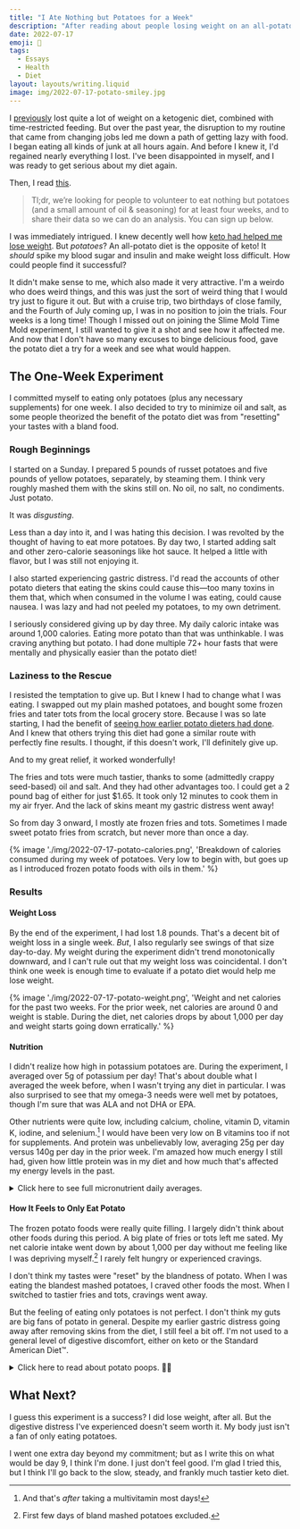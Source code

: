 ```yaml
---
title: "I Ate Nothing but Potatoes for a Week"
description: "After reading about people losing weight on an all-potato—the exact opposite of the keto diet I knew and loved—I wanted to try it myself."
date: 2022-07-17
emoji: 🥔
tags:
  - Essays
  - Health
  - Diet
layout: layouts/writing.liquid
image: img/2022-07-17-potato-smiley.jpg
---
```


I [previously](https://tomvanantwerp.com/essays/losing-50lbs/) lost quite a lot of weight on a ketogenic diet, combined with time-restricted feeding. But over the past year, the disruption to my routine that came from changing jobs led me down a path of getting lazy with food. I began eating all kinds of junk at all hours again. And before I knew it, I'd regained nearly everything I lost. I've been disappointed in myself, and I was ready to get serious about my diet again.

Then, I read [this](https://slimemoldtimemold.com/2022/04/29/potato-diet-community-trial-sign-up-now-lol/).

> Tl;dr, we’re looking for people to volunteer to eat nothing but potatoes (and a small amount of oil & seasoning) for at least four weeks, and to share their data so we can do an analysis. You can sign up below.

I was immediately intrigued. I knew decently well how [keto had helped me lose weight](https://tomvanantwerp.com/essays/losing-50lbs/#ketogenic-diet). But _potatoes_? An all-potato diet is the opposite of keto! It _should_ spike my blood sugar and insulin and make weight loss difficult. How could people find it successful?

It didn't make sense to me, which also made it very attractive. I'm a weirdo who does weird things, and this was just the sort of weird thing that I would try just to figure it out. But with a cruise trip, two birthdays of close family, and the Fourth of July coming up, I was in no position to join the trials. Four weeks is a long time! Though I missed out on joining the Slime Mold Time Mold experiment, I still wanted to give it a shot and see how it affected me. And now that I don't have so many excuses to binge delicious food, gave the potato diet a try for a week and see what would happen.

## The One-Week Experiment

I committed myself to eating only potatoes (plus any necessary supplements) for one week. I also decided to try to minimize oil and salt, as some people theorized the benefit of the potato diet was from "resetting" your tastes with a bland food.

### Rough Beginnings

I started on a Sunday. I prepared 5 pounds of russet potatoes and five pounds of yellow potatoes, separately, by steaming them. I think very roughly mashed them with the skins still on. No oil, no salt, no condiments. Just potato.

It was _disgusting_.

Less than a day into it, and I was hating this decision. I was revolted by the thought of having to eat more potatoes. By day two, I started adding salt and other zero-calorie seasonings like hot sauce. It helped a little with flavor, but I was still not enjoying it.

I also started experiencing gastric distress. I'd read the accounts of other potato dieters that eating the skins could cause this—too many toxins in them that, which when consumed in the volume I was eating, could cause nausea. I was lazy and had not peeled my potatoes, to my own detriment.

I seriously considered giving up by day three. My daily caloric intake was around 1,000 calories. Eating more potato than that was unthinkable. I was craving anything but potato. I had done multiple 72+ hour fasts that were mentally and physically easier than the potato diet!

### Laziness to the Rescue

I resisted the temptation to give up. But I knew I had to change what I was eating. I swapped out my plain mashed potatoes, and bought some frozen fries and tater tots from the local grocery store. Because I was so late starting, I had the benefit of [seeing how earlier potato dieters had done](https://slimemoldtimemold.com/2022/07/12/lose-10-6-pounds-in-four-weeks-with-this-one-weird-trick-discovered-by-local-slime-hive-mind-doctors-grudgingly-respect-them-hope-to-become-friends/). And I knew that others trying this diet had gone a similar route with perfectly fine results. I thought, if this doesn't work, I'll definitely give up.

And to my great relief, it worked wonderfully!

The fries and tots were much tastier, thanks to some (admittedly crappy seed-based) oil and salt. And they had other advantages too. I could get a 2 pound bag of either for just $1.65. It took only 12 minutes to cook them in my air fryer. And the lack of skins meant my gastric distress went away!

So from day 3 onward, I mostly ate frozen fries and tots. Sometimes I made sweet potato fries from scratch, but never more than once a day.

{% image './img/2022-07-17-potato-calories.png', 'Breakdown of calories consumed during my week of potatoes. Very low to begin with, but goes up as I introduced frozen potato foods with oils in them.' %}

### Results

#### Weight Loss

By the end of the experiment, I had lost 1.8 pounds. That's a decent bit of weight loss in a single week. _But_, I also regularly see swings of that size day-to-day. My weight during the experiment didn't trend monotonically downward, and I can't rule out that my weight loss was coincidental. I don't think one week is enough time to evaluate if a potato diet would help me lose weight.

{% image './img/2022-07-17-potato-weight.png', 'Weight and net calories for the past two weeks. For the prior week, net calories are around 0 and weight is stable. During the diet, net calories drops by about 1,000 per day and weight starts going down erratically.' %}

#### Nutrition

I didn't realize how high in potassium potatoes are. During the experiment, I averaged over 5g of potassium per day! That's about double what I averaged the week before, when I wasn't trying any diet in particular. I was also surprised to see that my omega-3 needs were well met by potatoes, though I'm sure that was ALA and not DHA or EPA.

Other nutrients were quite low, including calcium, choline, vitamin D, vitamin K, iodine, and selenium.[^1] I would have been very low on B vitamins too if not for supplements. And protein was unbelievably low, averaging 25g per day versus 140g per day in the prior week. I'm amazed how much energy I still had, given how little protein was in my diet and how much that's affected my energy levels in the past.

<details>
<summary>Click here to see full micronutrient daily averages.</summary>

These tables contain the daily average micronutrient consumption (i.e., vitamins and minerals) from my week eating potatoes (plus some supplements), from the week previous (a Standard American Diet™), and from a randomly chosen week from eating keto in the middle of March 2020. Data comes from weighing food and logging it in the [Cronometer](https://cronometer.com/) app.

<div style="display: flex; flex-wrap: wrap; gap: 1rem;">
<table style="flex: 0 1 auto; width: min-content">
<caption>Potato Diet<br />Daily Average</caption>
<thead>
    <tr>
        <th>Nutrient</th>
        <th>Amount</th>
        <th>% of Target</th>
    </tr>
</thead>
<tbody>
    <tr>
        <td>B1 (Thiamine)</td>
        <td class="numeric">2.6mg</td>
        <td class="numeric">220%</td>
    </tr>
    <tr>
        <td>B2 (Riboflavin)</td>
        <td class="numeric">1.9mg</td>
        <td class="numeric">143%</td>
    </tr>
    <tr>
        <td>B3 (Niacin)</td>
        <td class="numeric">26.3mg</td>
        <td class="numeric">164%</td>
    </tr>
    <tr>
        <td>B5 (Pantothenic Acid)</td>
        <td class="numeric">9.8mg</td>
        <td class="numeric">197%</td>
    </tr>
    <tr>
        <td>B6 (Pyridoxine)</td>
        <td class="numeric">4.1mg</td>
        <td class="numeric">316%</td>
    </tr>
    <tr>
        <td>B12 (Cobalamin)</td>
        <td class="numeric">6.5µg</td>
        <td class="numeric">269%</td>
    </tr>
    <tr>
        <td>Choline</td>
        <td class="numeric">219.6mg</td>
        <td class="numeric">40%</td>
    </tr>
    <tr>
        <td>Folate</td>
        <td class="numeric">368.8µg</td>
        <td class="numeric">92%</td>
    </tr>
    <tr>
        <td>Vitamin A</td>
        <td class="numeric">1676.9µg</td>
        <td class="numeric">186%</td>
    </tr>
    <tr>
        <td>Vitamin C</td>
        <td class="numeric">130.7mg</td>
        <td class="numeric">65%</td>
    </tr>
    <tr>
        <td>Vitamin D</td>
        <td class="numeric">171.7IU</td>
        <td class="numeric">29%</td>
    </tr>
    <tr>
        <td>Vitamin E</td>
        <td class="numeric">9.8mg</td>
        <td class="numeric">65%</td>
    </tr>
    <tr>
        <td>Vitamin K</td>
        <td class="numeric">53.7µg</td>
        <td class="numeric">45%</td>
    </tr>
    <tr>
        <td>Calcium</td>
        <td class="numeric">244.3mg</td>
        <td class="numeric">24%</td>
    </tr>
    <tr>
        <td>Chromium</td>
        <td class="numeric">25.7µg</td>
        <td class="numeric">73%</td>
    </tr>
    <tr>
        <td>Copper</td>
        <td class="numeric">1.6mg</td>
        <td class="numeric">182%</td>
    </tr>
    <tr>
        <td>Iodine</td>
        <td class="numeric">34.4µg</td>
        <td class="numeric">23%</td>
    </tr>
    <tr>
        <td>Iron</td>
        <td class="numeric">9.6mg</td>
        <td class="numeric">120%</td>
    </tr>
    <tr>
        <td>Magnesium</td>
        <td class="numeric">308.2mg</td>
        <td class="numeric">73%</td>
    </tr>
    <tr>
        <td>Manganese</td>
        <td class="numeric">3.1mg</td>
        <td class="numeric">135%</td>
    </tr>
    <tr>
        <td>Phosphorus</td>
        <td class="numeric">803.7mg</td>
        <td class="numeric">115%</td>
    </tr>
    <tr>
        <td>Potassium</td>
        <td class="numeric">5278.3mg</td>
        <td class="numeric">155%</td>
    </tr>
    <tr>
        <td>Selenium</td>
        <td class="numeric">20.6µg</td>
        <td class="numeric">37%</td>
    </tr>
    <tr>
        <td>Sodium</td>
        <td class="numeric">2697.7mg</td>
        <td class="numeric">180%</td>
    </tr>
    <tr>
        <td>Zinc</td>
        <td class="numeric">11.1mg</td>
        <td class="numeric">101%</td>
    </tr>
</tbody>
</table>
<table style="flex: 0 1 auto; width: min-content">
<caption>Previous Week No Diet<br />Daily Average</caption>
<thead>
    <tr>
        <th>Nutrient</th>
        <th>Amount</th>
        <th>% of Target</th>
    </tr>
</thead>
<tbody>
    <tr>
        <td>B1 (Thiamine)</td>
        <td class="numeric">1.4mg</td>
        <td class="numeric">114%</td>
    </tr>
    <tr>
        <td>B2 (Riboflavin)</td>
        <td class="numeric">1.5mg</td>
        <td class="numeric">116%</td>
    </tr>
    <tr>
        <td>B3 (Niacin)</td>
        <td class="numeric">20.1mg</td>
        <td class="numeric">126%</td>
    </tr>
    <tr>
        <td>B5 (Pantothenic Acid)</td>
        <td class="numeric">3.4mg</td>
        <td class="numeric">69%</td>
    </tr>
    <tr>
        <td>B6 (Pyridoxine)</td>
        <td class="numeric">1.5mg</td>
        <td class="numeric">114%</td>
    </tr>
    <tr>
        <td>B12 (Cobalamin)</td>
        <td class="numeric">6.2µg</td>
        <td class="numeric">260%</td>
    </tr>
    <tr>
        <td>Choline</td>
        <td class="numeric">352.3mg</td>
        <td class="numeric">64%</td>
    </tr>
    <tr>
        <td>Folate</td>
        <td class="numeric">147.2µg</td>
        <td class="numeric">37%</td>
    </tr>
    <tr>
        <td>Vitamin A</td>
        <td class="numeric">436.9µg</td>
        <td class="numeric">49%</td>
    </tr>
    <tr>
        <td>Vitamin C</td>
        <td class="numeric">14.5mg</td>
        <td class="numeric">7%</td>
    </tr>
    <tr>
        <td>Vitamin D</td>
        <td class="numeric">366.5IU</td>
        <td class="numeric">61%</td>
    </tr>
    <tr>
        <td>Vitamin E</td>
        <td class="numeric">3.5mg</td>
        <td class="numeric">23%</td>
    </tr>
    <tr>
        <td>Vitamin K</td>
        <td class="numeric">135.2µg</td>
        <td class="numeric">113%</td>
    </tr>
    <tr>
        <td>Calcium</td>
        <td class="numeric">976.3mg</td>
        <td class="numeric">98%</td>
    </tr>
    <tr>
        <td>Chromium</td>
        <td class="numeric">0.0µg</td>
        <td class="numeric">0%</td>
    </tr>
    <tr>
        <td>Copper</td>
        <td class="numeric">0.5mg</td>
        <td class="numeric">53%</td>
    </tr>
    <tr>
        <td>Iodine</td>
        <td class="numeric">64.6µg</td>
        <td class="numeric">43%</td>
    </tr>
    <tr>
        <td>Iron</td>
        <td class="numeric">14.0mg</td>
        <td class="numeric">175%</td>
    </tr>
    <tr>
        <td>Magnesium</td>
        <td class="numeric">189.2mg</td>
        <td class="numeric">45%</td>
    </tr>
    <tr>
        <td>Manganese</td>
        <td class="numeric">0.8mg</td>
        <td class="numeric">35%</td>
    </tr>
    <tr>
        <td>Phosphorus</td>
        <td class="numeric">1096.1mg</td>
        <td class="numeric">157%</td>
    </tr>
    <tr>
        <td>Potassium</td>
        <td class="numeric">2642.4mg</td>
        <td class="numeric">78%</td>
    </tr>
    <tr>
        <td>Selenium</td>
        <td class="numeric">121.3µg</td>
        <td class="numeric">221%</td>
    </tr>
    <tr>
        <td>Sodium</td>
        <td class="numeric">2501.5mg</td>
        <td class="numeric">167%</td>
    </tr>
    <tr>
        <td>Zinc</td>
        <td class="numeric">15.2mg</td>
        <td class="numeric">138%</td>
    </tr>
  </tbody>
</table>
<table style="flex: 0 1 auto; width: min-content">
<caption>Random Keto Diet Week<br />Daily Average</caption>
<thead>
    <tr>
        <th>Nutrient</th>
        <th>Amount</th>
        <th>% of Target</th>
    </tr>
</thead>
<tbody>
    <tr>
        <td>B1 (Thiamine)</td>
        <td class="numeric">1.4mg</td>
        <td class="numeric">118%</td>
    </tr>
    <tr>
        <td>B2 (Riboflavin)</td>
        <td class="numeric">2.1mg</td>
        <td class="numeric">164%</td>
    </tr>
    <tr>
        <td>B3 (Niacin)</td>
        <td class="numeric">20.8mg</td>
        <td class="numeric">130%</td>
    </tr>
    <tr>
        <td>B5 (Pantothenic Acid)</td>
        <td class="numeric">6.2mg</td>
        <td class="numeric">124%</td>
    </tr>
    <tr>
        <td>B6 (Pyridoxine)</td>
        <td class="numeric">4.5mg</td>
        <td class="numeric">348%</td>
    </tr>
    <tr>
        <td>B12 (Cobalamin)</td>
        <td class="numeric">12.5µg</td>
        <td class="numeric">522%</td>
    </tr>
    <tr>
        <td>Choline</td>
        <td class="numeric">487.8mg</td>
        <td class="numeric">89%</td>
    </tr>
    <tr>
        <td>Folate</td>
        <td class="numeric">346.6µg</td>
        <td class="numeric">87%</td>
    </tr>
    <tr>
        <td>Vitamin A</td>
        <td class="numeric">614.3µg</td>
        <td class="numeric">68%</td>
    </tr>
    <tr>
        <td>Vitamin C</td>
        <td class="numeric">379.9mg</td>
        <td class="numeric">190%</td>
    </tr>
    <tr>
        <td>Vitamin D</td>
        <td class="numeric">2303.8IU</td>
        <td class="numeric">384%</td>
    </tr>
    <tr>
        <td>Vitamin E</td>
        <td class="numeric">19.2mg</td>
        <td class="numeric">128%</td>
    </tr>
    <tr>
        <td>Vitamin K</td>
        <td class="numeric">213.1µg</td>
        <td class="numeric">178%</td>
    </tr>
    <tr>
        <td>Calcium</td>
        <td class="numeric">1026.9mg</td>
        <td class="numeric">103%</td>
    </tr>
    <tr>
        <td>Chromium</td>
        <td class="numeric">45.8µg</td>
        <td class="numeric">131%</td>
    </tr>
    <tr>
        <td>Copper</td>
        <td class="numeric">1.5mg</td>
        <td class="numeric">166%</td>
    </tr>
    <tr>
        <td>Iodine</td>
        <td class="numeric">129.1µg</td>
        <td class="numeric">86%</td>
    </tr>
    <tr>
        <td>Iron</td>
        <td class="numeric">11.8mg</td>
        <td class="numeric">148%</td>
    </tr>
    <tr>
        <td>Magnesium</td>
        <td class="numeric">478.0mg</td>
        <td class="numeric">114%</td>
    </tr>
    <tr>
        <td>Manganese</td>
        <td class="numeric">3.1mg</td>
        <td class="numeric">135%</td>
    </tr>
    <tr>
        <td>Phosphorus</td>
        <td class="numeric">1213.5mg</td>
        <td class="numeric">173%</td>
    </tr>
    <tr>
        <td>Potassium</td>
        <td class="numeric">3276.3mg</td>
        <td class="numeric">96%</td>
    </tr>
    <tr>
        <td>Selenium</td>
        <td class="numeric">109.5µg</td>
        <td class="numeric">199%</td>
    </tr>
    <tr>
        <td>Sodium</td>
        <td class="numeric">2171.1mg</td>
        <td class="numeric">145%</td>
    </tr>
    <tr>
        <td>Zinc</td>
        <td class="numeric">22.4mg</td>
        <td class="numeric">204%</td>
    </tr>
  </tbody>
</table>
</div>
</details>

#### How It Feels to Only Eat Potato

The frozen potato foods were really quite filling. I largely didn't think about other foods during this period. A big plate of fries or tots left me sated. My net calorie intake went down by about 1,000 per day without me feeling like I was depriving myself.[^2] I rarely felt hungry or experienced cravings.

I don't think my tastes were "reset" by the blandness of potato. When I was eating the blandest mashed potatoes, I craved other foods the most. When I switched to tastier fries and tots, cravings went away.

But the feeling of eating only potatoes is not perfect. I don't think my guts are big fans of potato in general. Despite my earlier gastric distress going away after removing skins from the diet, I still feel a bit off. I'm not used to a general level of digestive discomfort, either on keto or the Standard American Diet™.

<details>
<summary>
Click here to read about potato poops. 🥔💩
</summary>

I think potato has trouble moving through my bowels. I got cramps, like my body is trying very hard to move things along. I never had these problems on a keto diet.

Everything came out OK. The experience of pooping was fairly normal. The poop itself was strange, though. It just seemed to start dissolving into the toilet water almost immediately. So I would have the physical sensation of a normal poop, only to turn around and see what looked more like diarrhea.

I'm sure you glad you clicked to read that!
</details>

## What Next?

I guess this experiment is a success? I did lose weight, after all. But the digestive distress I've experienced doesn't seem worth it. My body just isn't a fan of only eating potatoes.

I went one extra day beyond my commitment; but as I write this on what would be day 9, I think I'm done. I just don't feel good. I'm glad I tried this, but I think I'll go back to the slow, steady, and frankly much tastier keto diet.

[^1]: And that's _after_ taking a multivitamin most days!
[^2]: First few days of bland mashed potatoes excluded.